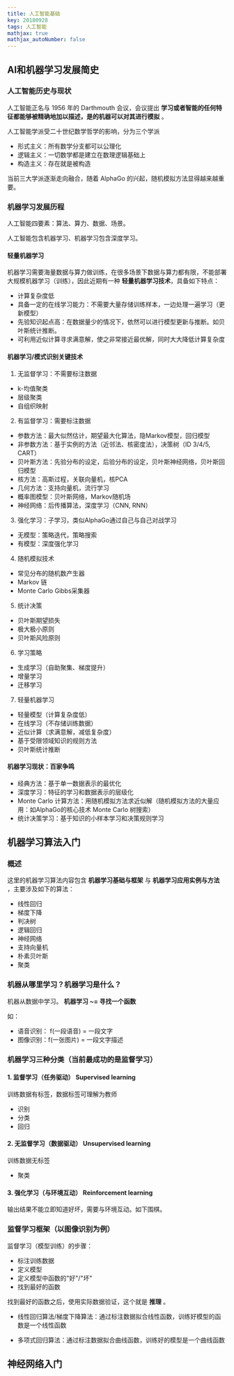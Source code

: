 ```yaml
---
title: 人工智能基础
key: 20180928
tags: 人工智能 
mathjax: true
mathjax_autoNumber: false
---
```


## AI和机器学习发展简史

### 人工智能历史与现状
人工智能正名与 1956 年的 Darthmouth 会议，会议提出 **学习或者智能的任何特征都能够被精确地加以描述，是的机器可以对其进行模拟** 。
<!--more-->
人工智能学派受二十世纪数学哲学的影响，分为三个学派
- 形式主义：所有数学分支都可以公理化 
- 逻辑主义：一切数学都是建立在数理逻辑基础上
- 构造主义：存在就是被构造

当前三大学派逐渐走向融合，随着 AlphaGo 的兴起，随机模拟方法显得越来越重要。

### 机器学习发展历程
人工智能四要素：算法、算力、数据、场景。

人工智能包含机器学习、机器学习包含深度学习。

#### 轻量机器学习
机器学习需要海量数据与算力做训练，在很多场景下数据与算力都有限，不能部署大规模机器学习（训练），因此近期有一种 **轻量机器学习技术**，具备如下特点：
- 计算复杂度低
- 具备一定的在线学习能力：不需要大量存储训练样本，一边处理一遍学习（更新模型）
- 先验知识起点高：在数据量少的情况下，依然可以进行模型更新与推断。如贝叶斯统计推断。
- 可利用近似计算寻求满意解，使之非常接近最优解，同时大大降低计算复杂度

#### 机器学习/模式识别关键技术
1. 无监督学习：不需要标注数据
- k-均值聚类
- 层级聚类
- 自组织映射

2. 有监督学习：需要标注数据
- 参数方法：最大似然估计，期望最大化算法，隐Markov模型，回归模型
- 非参数方法：基于实例的方法（近邻法、核密度法），决策树（ID 3/4/5, CART）
- 贝叶斯方法：先验分布的设定，后验分布的设定，贝叶斯神经网络，贝叶斯回归模型
- 核方法：高斯过程，关联向量机，核PCA
- 几何方法：支持向量机，流行学习
- 概率图模型：贝叶斯网络，Markov随机场
- 神经网络：后传播算法，深度学习（CNN, RNN）

3. 强化学习：子学习，类似AlphaGo通过自己与自己对战学习
- 无模型：策略迭代，策略搜索
- 有模型：深度强化学习

4. 随机模拟技术
- 常见分布的随机数产生器
- Markov 链
- Monte Carlo Gibbs采集器

5. 统计决策
- 贝叶斯期望损失
- 极大极小原则
- 贝叶斯风险原则

6. 学习策略
- 生成学习（自助聚集、梯度提升）
- 增量学习
- 迁移学习

7. 轻量机器学习
- 轻量模型（计算复杂度低）
- 在线学习（不存储训练数据）
- 近似计算（求满意解，减低复杂度）
- 基于受限领域知识的规则方法
- 贝叶斯统计推断

#### 机器学习现状：百家争鸣
- 经典方法：基于单一数据表示的最优化
- 深度学习：特征的学习和数据表示的层级化
- Monte Carlo 计算方法：用随机模拟方法求近似解（随机模拟方法的大量应用：如AlphaGo的核心技术 Monte Carlo 树搜索）
- 统计决策学习：基于知识的小样本学习和决策规则学习

## 机器学习算法入门

### 概述
这里的机器学习算法内容包含 **机器学习基础与框架** 与 **机器学习应用实例与方法** ，主要涉及如下的算法：
- 线性回归
- 梯度下降
- 判决树
- 逻辑回归
- 神经网络
- 支持向量机
- 朴素贝叶斯
- 聚类

### 机器从哪里学习？机器学习是什么？
机器从数据中学习。
**机器学习 ~= 寻找一个函数**

如：
- 语音识别： f(一段语音) = 一段文字
- 图像识别：f(一张图片) = 一段文字描述

### 机器学习三种分类（当前最成功的是监督学习）
#### 1. 监督学习（任务驱动） Supervised learning
训练数据有标签，数据标签可理解为教师
- 识别
- 分类
- 回归

#### 2. 无监督学习（数据驱动） Unsupervised learning
训练数据无标签
- 聚类

#### 3. 强化学习（与环境互动）  Reinforcement learning
输出结果不能立即知道好坏，需要与环境互动。如下围棋。

### 监督学习框架（以图像识别为例）
监督学习（模型训练）的步骤：
- 标注训练数据
- 定义模型
- 定义模型中函数的"好"/"坏"
- 找到最好的函数

找到最好的函数之后，使用实际数据验证，这个就是 **推理** 。

- 线性回归算法/梯度下降算法：通过标注数据拟合线性函数，训练好模型的函数是一个线性函数

- 多项式回归算法：通过标注数据拟合曲线函数，训练好的模型是一个曲线函数


## 神经网络入门

